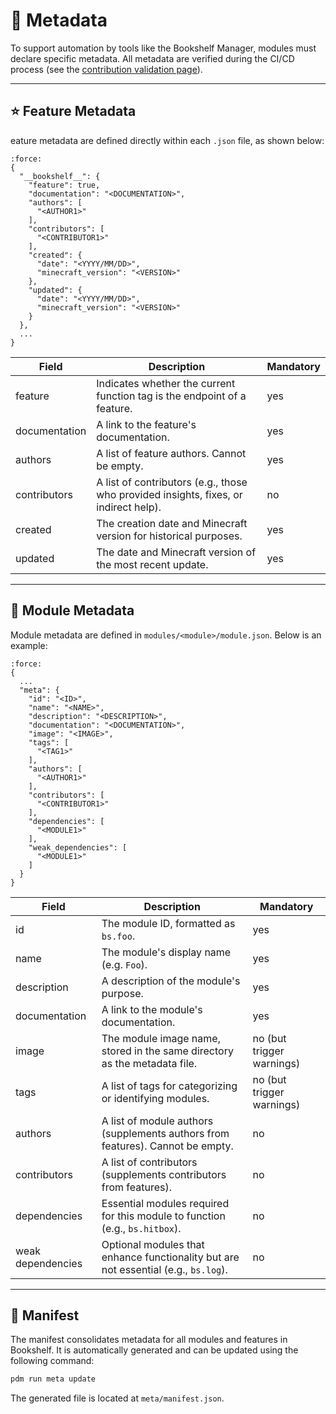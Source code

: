 # 🔖 Metadata

To support automation by tools like the Bookshelf Manager, modules must declare specific metadata. All metadata are verified during the CI/CD process (see the [contribution validation page](project:../contribute/contribution-validation.md)).

---

## ⭐ Feature Metadata

eature metadata are defined directly within each `.json` file, as shown below:

```{code-block} json
:force:
{
  "__bookshelf__": {
    "feature": true,
    "documentation": "<DOCUMENTATION>",
    "authors": [
      "<AUTHOR1>"
    ],
    "contributors": [
      "<CONTRIBUTOR1>"
    ],
    "created": {
      "date": "<YYYY/MM/DD>",
      "minecraft_version": "<VERSION>"
    },
    "updated": {
      "date": "<YYYY/MM/DD>",
      "minecraft_version": "<VERSION>"
    }
  },
  ...
}
```

| Field | Description | Mandatory |
|-------|-------------|---------- |
| feature | Indicates whether the current function tag is the endpoint of a feature. | yes |
| documentation | A link to the feature's documentation. | yes |
| authors | A list of feature authors. Cannot be empty. | yes |
| contributors | A list of contributors (e.g., those who provided insights, fixes, or indirect help). | no |
| created | The creation date and Minecraft version for historical purposes. | yes |
| updated | The date and Minecraft version of the most recent update. | yes |

---

## 🧩 Module Metadata

Module metadata are defined in `modules/<module>/module.json`. Below is an example:

```{code-block} json
:force:
{
  ...
  "meta": {
    "id": "<ID>",
    "name": "<NAME>",
    "description": "<DESCRIPTION>",
    "documentation": "<DOCUMENTATION>",
    "image": "<IMAGE>",
    "tags": [
      "<TAG1>"
    ],
    "authors": [
      "<AUTHOR1>"
    ],
    "contributors": [
      "<CONTRIBUTOR1>"
    ],
    "dependencies": [
      "<MODULE1>"
    ],
    "weak_dependencies": [
      "<MODULE1>"
    ]
  }
}
```

| Field | Description | Mandatory |
|-------|-------------|---------- |
| id | The module ID, formatted as `bs.foo`. | yes |
| name | The module's display name (e.g. `Foo`). | yes |
| description | A description of the module's purpose. | yes |
| documentation | A link to the module's documentation. | yes |
| image | The module image name, stored in the same directory as the metadata file. | no (but trigger warnings) |
| tags | A list of tags for categorizing or identifying modules. | no (but trigger warnings) |
| authors | A list of module authors (supplements authors from features). Cannot be empty. | no |
| contributors | A list of contributors (supplements contributors from features). | no |
| dependencies | Essential modules required for this module to function (e.g., `bs.hitbox`). | no |
| weak dependencies | Optional modules that enhance functionality but are not essential (e.g., `bs.log`). | no |

---

## 📜 Manifest

The manifest consolidates metadata for all modules and features in Bookshelf. It is automatically generated and can be updated using the following command:
```sh
pdm run meta update
```
The generated file is located at `meta/manifest.json`.
